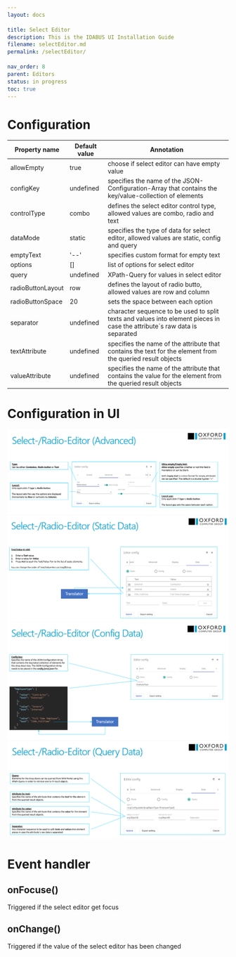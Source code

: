 ```yaml
---
layout: docs

title: Select Editor
description: This is the IDABUS UI Installation Guide
filename: selectEditor.md
permalink: /selectEditor/

nav_order: 8
parent: Editors
status: in progress
toc: true
---
```

# Configuration

|Property name| Default value | Annotation |
|--|--|--|
|allowEmpty|true|choose if select editor can have empty value|
|configKey|undefined|specifies the name of the JSON-Configuration-Array that contains the key/value-collection of elements|
|controlType|combo|defines the select editor control type, allowed values are combo, radio and text|
|dataMode|static|specifies the type of data for select editor, allowed values are static, config and query|
|emptyText| '--' |specifies custom format for empty text|
|options|[]|list of options for select editor|
|query|undefined|XPath-Query for values in select editor|
|radioButtonLayout|row|defines the layout of radio butto, allowed values are row and column|
|radioButtonSpace|20|sets the space between each option|
|separator|undefined|character sequence to be used to split texts and values into element pieces in case the attribute´s raw data is separated|
|textAttribute|undefined|specifies the name of the attribute that contains the text for the element from the queried result objects|
|valueAttribute|undefined|specifies the name of the attribute that contains the value for the element from the queried result objects|



# Configuration in UI

![image.png](/img/image-da2f0407-1a14-4d62-8346-cce0ea9650c2.png)
![image.png](/img/image-9b282a28-1726-4b07-bc05-9af5cfb2bba8.png)
![image.png](/img/image-5253b6fa-b520-4f1d-9efc-11084e06ba32.png)
![image.png](/img/image-bfd7caef-24c5-4420-9bdd-22b4455db7da.png)

# Event handler

## onFocuse()

Triggered if the select editor get focus

## onChange()

Triggered if the value of the select editor has been changed